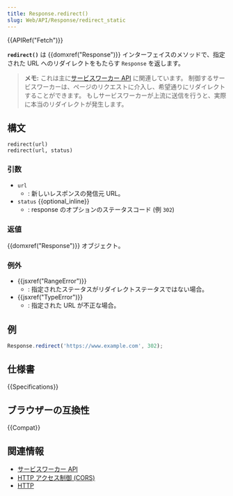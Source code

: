 ```yaml
---
title: Response.redirect()
slug: Web/API/Response/redirect_static
---
```


{{APIRef("Fetch")}}

**`redirect()`** は {{domxref("Response")}} インターフェイスのメソッドで、指定された URL へのリダイレクトをもたらす `Response` を返します。

> **メモ:** これは主に[サービスワーカー API](/ja/docs/Web/API/Service_Worker_API) に関連しています。
> 制御するサービスワーカーは、ページのリクエストに介入し、希望通りにリダイレクトすることができます。
> もしサービスワーカーが上流に送信を行うと、実際に本当のリダイレクトが発生します。

## 構文

```js-nolint
redirect(url)
redirect(url, status)
```

### 引数

- `url`
  - : 新しいレスポンスの発信元 URL。
- `status` {{optional_inline}}
  - : response のオプションのステータスコード (例 `302`)

### 返値

{{domxref("Response")}} オブジェクト。

### 例外

- {{jsxref("RangeError")}}
  - : 指定されたステータスがリダイレクトステータスではない場合。
- {{jsxref("TypeError")}}
  - : 指定された URL が不正な場合。

## 例

```js
Response.redirect('https://www.example.com', 302);
```

## 仕様書

{{Specifications}}

## ブラウザーの互換性

{{Compat}}

## 関連情報

- [サービスワーカー API](/ja/docs/Web/API/Service_Worker_API)
- [HTTP アクセス制御 (CORS)](/ja/docs/Web/HTTP/CORS)
- [HTTP](/ja/docs/Web/HTTP)
